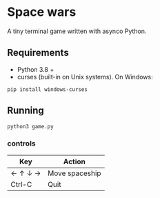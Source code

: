 # Space wars
A tiny terminal game written with asynco Python.

## Requirements
- Python 3.8 +
- curses (built-in on Unix systems). On Windows:
```
pip install windows-curses
```

## Running
```
python3 game.py
```

### controls
| Key	 | Action |
|----------|----------|
| ← ↑ ↓ →  | Move spaceship |
| Ctrl-C   | Quit  |

